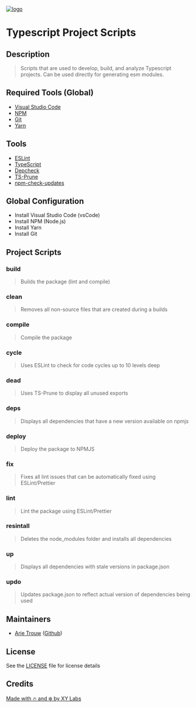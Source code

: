 [![logo][]](https://xylabs.com)

# Typescript Project Scripts

## Description

> Scripts that are used to develop, build, and analyze Typescript projects.  Can be used directly for generating esm modules.

## Required Tools (Global)

-   [Visual Studio Code](https://code.visualstudio.com)
-   [NPM](https://www.npmjs.com)
-   [Git](https://git-scm.com/)
-   [Yarn](https://yarnpkg.com/)

## Tools

-   [ESLint](https://eslint.org)
-   [TypeScript](https://www.typescriptlang.org)
-   [Depcheck](https://www.npmjs.com/package/depcheck)
-   [TS-Prune](https://www.npmjs.com/package/ts-prune)
-   [npm-check-updates](https://www.npmjs.com/package/npm-check-updates)

## Global Configuration

-   Install Visual Studio Code (vsCode)
-   Install NPM (Node.js)
-   Install Yarn
-   Install Git

## Project Scripts

### build
> Builds the package (lint and compile)

### clean
> Removes all non-source files that are created during a builds

### compile
> Compile the package

### cycle
> Uses ESLint to check for code cycles up to 10 levels deep

### dead
> Uses TS-Prune to display all unused exports

### deps
> Displays all dependencies that have a new version available on npmjs

### deploy
> Deploy the package to NPMJS

### fix
> Fixes all lint issues that can be automatically fixed using ESLint/Prettier

### lint
> Lint the package using ESLint/Prettier

### resintall
> Deletes the node_modules folder and installs all dependencies

### up
> Displays all dependencies with stale versions in package.json

### updo
> Updates package.json to reflect actual version of dependencies being used

## Maintainers

-   [Arie Trouw](https://arietrouw.com) ([Github](https://github.com/arietrouw))

## License

See the [LICENSE](LICENSE) file for license details

## Credits

[Made with 🔥 and ❄️ by XY Labs](https://xylabs.com)

[logo]: https://cdn.xy.company/img/brand/XYPersistentCompany_Logo_Icon_Colored.svg
